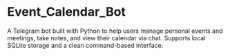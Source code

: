 # Event_Calendar_Bot
A Telegram bot built with Python to help users manage personal events and meetings, take notes, and view their calendar via chat. Supports local SQLite storage and a clean command-based interface.
